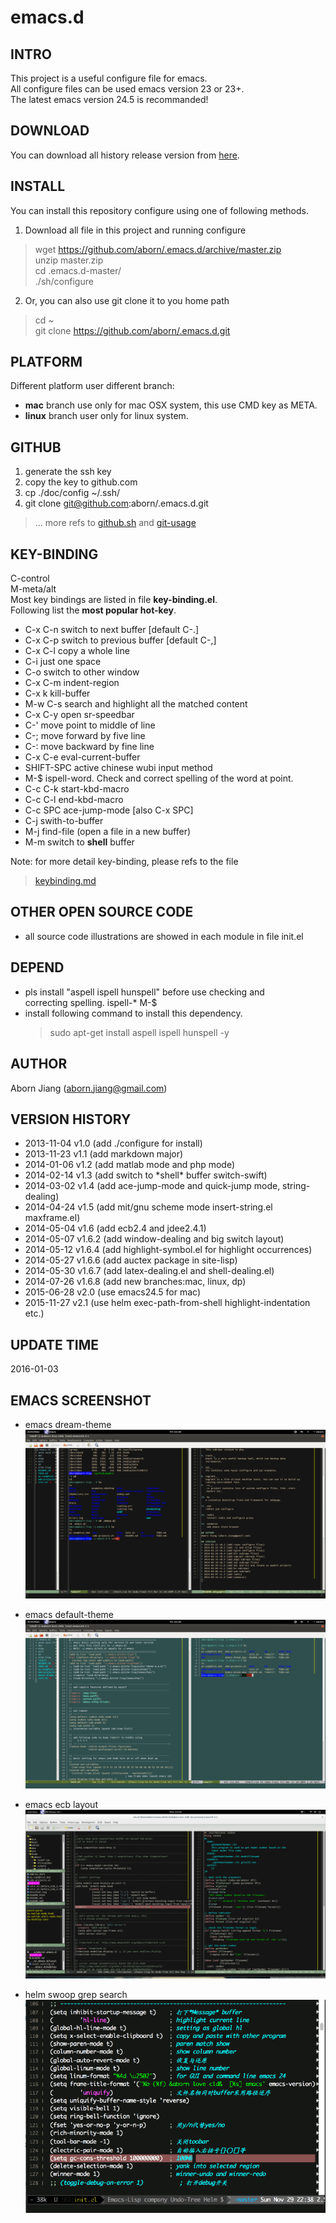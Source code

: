 emacs.d
==========

## INTRO
This project is a useful configure file for emacs.  
All configure files can be used emacs version 23 or 23+.  
The latest emacs version 24.5 is recommanded!

## DOWNLOAD
You can download all history release version from
[here](https://github.com/aborn/ulitcs/releases "Release Version
Download").

## INSTALL
You can install this repository configure using one of following
methods.  

1. Download all file in this project and running configure  
> wget https://github.com/aborn/.emacs.d/archive/master.zip  
> unzip master.zip  
> cd .emacs.d-master/  
> ./sh/configure  

2. Or, you can also use git clone it to you home path
> cd ~  
> git clone https://github.com/aborn/.emacs.d.git

## PLATFORM
Different platform user different branch:
* **mac** branch use only for mac OSX system, this use CMD key as META.
* **linux** branch user only for linux system.

## GITHUB
1. generate the ssh key
2. copy the key to github.com
3. cp ./doc/config ~/.ssh/
4. git clone git@github.com:aborn/.emacs.d.git

> ... more refs to
  [github.sh](https://github.com/aborn/.emacs.d/blob/master/sh/github.sh
  "github.com clone setting initial.") and
  [git-usage](https://github.com/aborn/.emacs.d/blob/master/doc/git-usage.md
  "how to use git.")

## KEY-BINDING
C-control  
M-meta/alt  
Most key bindings are listed in file **key-binding.el**.  
Following list the **most popular hot-key**.   

* C-x C-n  switch to next buffer  [default C-.]
* C-x C-p  switch to previous buffer [default C-,]
* C-x C-l  copy a whole line
* C-i      just one space
* C-o      switch to other window
* C-x C-m  indent-region
* C-x k    kill-buffer
* M-w C-s  search and highlight all the matched content
* C-x C-y  open sr-speedbar
* C-'      move point to middle of line
* C-;      move forward by five line
* C-:      move backward by fine line
* C-x C-e  eval-current-buffer
* SHIFT-SPC  active chinese wubi input method
* M-$      ispell-word. Check and correct spelling of the word at point.
* C-c C-k  start-kbd-macro
* C-c C-l  end-kbd-macro
* C-c SPC  ace-jump-mode [also C-x SPC]
* C-j      swith-to-buffer
* M-j      find-file (open a file in a new buffer)
* M-m      switch to **shell** buffer

 Note: for more detail key-binding, please refs to the file
> [keybinding.md](https://github.com/aborn/.emacs.d/blob/master/doc/keybinding.md 
> "all hot-key instructions in this repo")

## OTHER OPEN SOURCE CODE
* all source code illustrations are showed in each module in file init.el

## DEPEND
* pls install "aspell ispell hunspell" before use checking and  
correcting spelling. ispell-*  M-$
* install following command to install this dependency.  
  > sudo apt-get install aspell ispell hunspell -y

## AUTHOR
Aborn Jiang (aborn.jiang@gmail.com)

## VERSION HISTORY
* 2013-11-04 v1.0   (add ./configure for install)
* 2013-11-23 v1.1   (add markdown major)
* 2014-01-06 v1.2   (add matlab mode and php mode)
* 2014-02-14 v1.3 (add switch to \*shell\* buffer switch-swift)
* 2014-03-02 v1.4   (add ace-jump-mode and quick-jump mode, string-dealing)
* 2014-04-24 v1.5   (add mit/gnu scheme mode insert-string.el maxframe.el)
* 2014-05-04 v1.6   (add ecb2.4 and jdee2.4.1)
* 2014-05-07 v1.6.2 (add window-dealing and big switch layout)
* 2014-05-12 v1.6.4 (add highlight-symbol.el for highlight occurrences)
* 2014-05-27 v1.6.6 (add auctex package in site-lisp)
* 2014-05-30 v1.6.7 (add latex-dealing.el and shell-dealing.el)
* 2014-07-26 v1.6.8 (add new branches:mac, linux, dp)
* 2015-06-28 v2.0   (use emacs24.5 for mac)
* 2015-11-27 v2.1   (use helm exec-path-from-shell highlight-indentation etc.)

## UPDATE TIME
2016-01-03

## EMACS SCREENSHOT
* emacs dream-theme  
![](images/emacs-dream.png "my emacs dream-theme screenshot")

* emacs default-theme  
![](images/emacs-default.png "my emacs default-theme screen-shot")

* emacs ecb layout  
![](images/ecb.png "my emacs dream-theme with ecb screen-shot")

* helm swoop grep search  
![](images/helm.gif "powerful helm")
